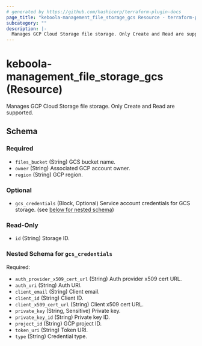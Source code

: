 ```yaml
---
# generated by https://github.com/hashicorp/terraform-plugin-docs
page_title: "keboola-management_file_storage_gcs Resource - terraform-provider-keboola-management"
subcategory: ""
description: |-
  Manages GCP Cloud Storage file storage. Only Create and Read are supported.
---
```


# keboola-management_file_storage_gcs (Resource)

Manages GCP Cloud Storage file storage. Only Create and Read are supported.



<!-- schema generated by tfplugindocs -->
## Schema

### Required

- `files_bucket` (String) GCS bucket name.
- `owner` (String) Associated GCP account owner.
- `region` (String) GCP region.

### Optional

- `gcs_credentials` (Block, Optional) Service account credentials for GCS storage. (see [below for nested schema](#nestedblock--gcs_credentials))

### Read-Only

- `id` (String) Storage ID.

<a id="nestedblock--gcs_credentials"></a>
### Nested Schema for `gcs_credentials`

Required:

- `auth_provider_x509_cert_url` (String) Auth provider x509 cert URL.
- `auth_uri` (String) Auth URI.
- `client_email` (String) Client email.
- `client_id` (String) Client ID.
- `client_x509_cert_url` (String) Client x509 cert URL.
- `private_key` (String, Sensitive) Private key.
- `private_key_id` (String) Private key ID.
- `project_id` (String) GCP project ID.
- `token_uri` (String) Token URI.
- `type` (String) Credential type.
